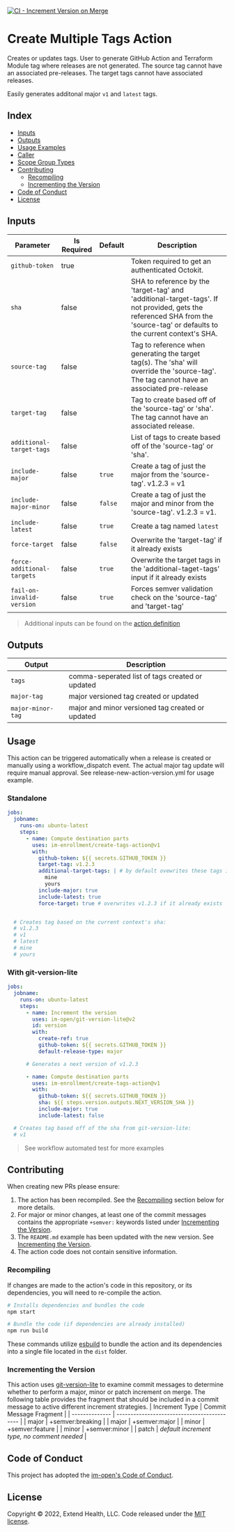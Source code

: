 [![CI - Increment Version on Merge](https://github.com/im-enrollment/create-tags-action/actions/workflows/increment-version-on-merge.yml/badge.svg)](https://github.com/im-enrollment/create-tags-action/actions/workflows/increment-version-on-merge.yml)

# Create Multiple Tags Action

Creates or updates tags. User to generate GitHub Action and Terraform Module tag where releases are not generated.
The source tag cannot have an associated pre-releases.
The target tags cannot have associated releases.

Easily generates additonal major `v1` and `latest` tags.

## Index

- [Inputs](#inputs)
- [Outputs](#outputs)
- [Usage Examples](#usage-examples)
- [Caller](#caller)
- [Scope Group Types](#scope-group-types)
- [Contributing](#contributing)
  - [Recompiling](#recompiling)
  - [Incrementing the Version](#incrementing-the-version)
- [Code of Conduct](#code-of-conduct)
- [License](#license)

## Inputs

| Parameter                  | Is Required | Default | Description                                                                                                                                                                 |
| -------------------------- | ----------- | ------- | --------------------------------------------------------------------------------------------------------------------------------------------------------------------------- |
| `github-token`             | true        |         | Token required to get an authenticated Octokit.                                                                                                                             |
| `sha`                      | false       |         | SHA to reference by the 'target-tag' and 'additional-target-tags'. If not provided, gets the referenced SHA from the 'source-tag' or defaults to the current context's SHA. |
| `source-tag`               | false       |         | Tag to reference when generating the target tag(s). The 'sha' will override the 'source-tag'. The tag cannot have an associated pre-release                                 |
| `target-tag`               | false       |         | Tag to create based off of the 'source-tag' or 'sha'. The tag cannot have an associated release.                                                                            |
| `additional-target-tags`   | false       |         | List of tags to create based off of the 'source-tag' or 'sha'.                                                                                                              |
| `include-major`            | false       | `true`  | Create a tag of just the major from the 'source-tag'. v1.2.3 = v1                                                                                                           |
| `include-major-minor`      | false       | `false` | Create a tag of just the major and minor from the 'source-tag'. v1.2.3 = v1.                                                                                                |
| `include-latest`           | false       | `true`  | Create a tag named `latest`                                                                                                                                                 |
| `force-target`             | false       | `false` | Overwrite the 'target-tag' if it already exists                                                                                                                             |
| `force-additional-targets` | false       | `true`  | Overwrite the target tags in the 'additional-taget-tags' input if it already exists                                                                                         |
| `fail-on-invalid-version`  | false       | `true`  | Forces semver validation check on the 'source-tag' and 'target-tag'                                                                                                         |

> Additional inputs can be found on the [action definition](https://github.com/im-enrollment/create-tags-action/blob/main/action.yml)

## Outputs

| Output            | Description                                      |
| ----------------- | ------------------------------------------------ |
| `tags`            | comma-seperated list of tags created or updated  |
| `major-tag`       | major versioned tag created or updated           |
| `major-minor-tag` | major and minor versioned tag created or updated |

## Usage

This action can be triggered automatically when a release is created or manually using a workflow_dispatch event. The actual major tag update will require manual approval. See release-new-action-version.yml for usage example.

### Standalone

```yml
jobs:
  jobname:
    runs-on: ubuntu-latest
    steps:
      - name: Compute destination parts
        uses: im-enrollment/create-tags-action@v1
        with:
          github-token: ${{ secrets.GITHUB_TOKEN }}
          target-tag: v1.2.3
          additional-target-tags: | # by default ovewrites these tags if already exist
            mine
            yours
          include-major: true
          include-latest: true
          force-target: true # overwrites v1.2.3 if it already exists


  # Creates tag based on the current context's sha:
  # v1.2.3
  # v1
  # latest
  # mine
  # yours
```

### With git-version-lite

```yml
jobs:
  jobname:
    runs-on: ubuntu-latest
    steps:
      - name: Increment the version
        uses: im-open/git-version-lite@v2
        id: version
        with:
          create-ref: true
          github-token: ${{ secrets.GITHUB_TOKEN }}
          default-release-type: major

      # Generates a next version of v1.2.3

      - name: Compute destination parts
        uses: im-enrollment/create-tags-action@v1
        with:
          github-token: ${{ secrets.GITHUB_TOKEN }}
          sha: ${{ steps.version.outputs.NEXT_VERSION_SHA }}
          include-major: true
          include-latest: false

  # Creates tag based off of the sha from git-version-lite:
  # v1
```

> See workflow automated test for more examples

## Contributing

When creating new PRs please ensure:

1. The action has been recompiled. See the [Recompiling](#recompiling) section below for more details.
2. For major or minor changes, at least one of the commit messages contains the appropriate `+semver:` keywords listed under [Incrementing the Version](#incrementing-the-version).
3. The `README.md` example has been updated with the new version. See [Incrementing the Version](#incrementing-the-version).
4. The action code does not contain sensitive information.

### Recompiling

If changes are made to the action's code in this repository, or its dependencies, you will need to re-compile the action.

```sh
# Installs dependencies and bundles the code
npm start

# Bundle the code (if dependencies are already installed)
npm run build
```

These commands utilize [esbuild](https://esbuild.github.io/getting-started/#bundling-for-node) to bundle the action and
its dependencies into a single file located in the `dist` folder.

### Incrementing the Version

This action uses [git-version-lite] to examine commit messages to determine whether to perform a major, minor or patch increment on merge. The following table provides the fragment that should be included in a commit message to active different increment strategies.
| Increment Type | Commit Message Fragment |
| -------------- | ------------------------------------------- |
| major | +semver:breaking |
| major | +semver:major |
| minor | +semver:feature |
| minor | +semver:minor |
| patch | _default increment type, no comment needed_ |

## Code of Conduct

This project has adopted the [im-open's Code of Conduct](https://github.com/im-open/.github/blob/main/CODE_OF_CONDUCT.md).

## License

Copyright &copy; 2022, Extend Health, LLC. Code released under the [MIT license](LICENSE).

[git-version-lite]: https://github.com/im-open/git-version-lite
